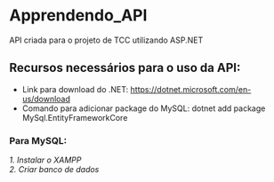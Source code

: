 # Apprendendo_API

API criada para o projeto de TCC utilizando ASP.NET

## Recursos necessários para o uso da API:

* Link para download do .NET: https://dotnet.microsoft.com/en-us/download
* Comando para adicionar package do MySQL: dotnet add package MySql.EntityFrameworkCore

### Para MySQL:

<i> 1. Instalar o XAMPP</i><br>
<i> 2. Criar banco de dados</i>


